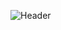 ![Header](https://github.com/mollmikey/mollmikey/blob/main/assets/104609759/1cb35484-0f04-4a36-8e7e-09ba61892f9e/github-header-image(7).png)

